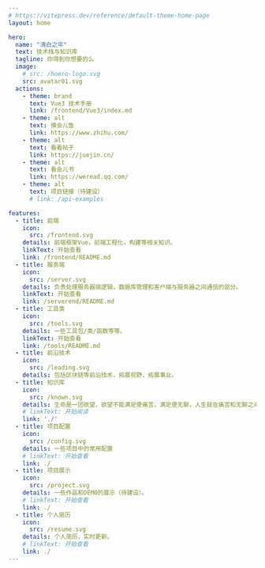 ```yaml
---
# https://vitepress.dev/reference/default-theme-home-page
layout: home

hero:
  name: "清白之年"
  text: 技术栈与知识库
  tagline: 你得到你想要的么
  image:
    # src: /hoero-logo.svg
    src: avatar01.svg
  actions:
    - theme: brand
      text: Vue3 技术手册
      link: /frontend/Vue3/index.md
    - theme: alt
      text: 摸会儿鱼
      link: https://www.zhihu.com/
    - theme: alt
      text: 看看帖子
      link: https://juejin.cn/
    - theme: alt
      text: 看会儿书
      link: https://weread.qq.com/
    - theme: alt
      text: 项目链接（待建设）
      # link: /api-examples

features:
  - title: 前端
    icon:
      src: /frontend.svg
    details: 前端框架Vue，前端工程化，构建等相关知识。
    linkText: 开始查看
    link: /frontend/README.md
  - title: 服务端
    icon:
      src: /server.svg
    details: 负责处理服务器端逻辑，数据库管理和客户端与服务器之间通信的部分。
    linkText: 开始查看
    link: /serverend/README.md
  - title: 工具类
    icon:
      src: /tools.svg
    details: 一些工具包/类/函数等等。
    linkText: 开始查看
    link: /tools/README.md
  - title: 前沿技术
    icon:
      src: /leading.svg
    details: 包括区块链等前沿技术，拓展视野，拓展事业。
  - title: 知识库
    icon:
      src: /known.svg
    details: 生命是一团欲望，欲望不能满足便痛苦，满足便无聊，人生就在痛苦和无聊之间摇摆。
    # linkText: 开始阅读
    link: './'
  - title: 项目配置
    icon:
      src: /config.svg
    details: 一些项目中的常用配置
    # linkText: 开始查看
    link: ./
  - title: 项目展示 
    icon:
      src: /project.svg
    details: 一些作品和DEMO的展示（待建设）。
    # linkText: 开始查看
    link: ./
  - title: 个人简历
    icon:
      src: /resume.svg
    details: 个人简历，实时更新。
    # linkText: 开始查看
    link: ./
---
```



